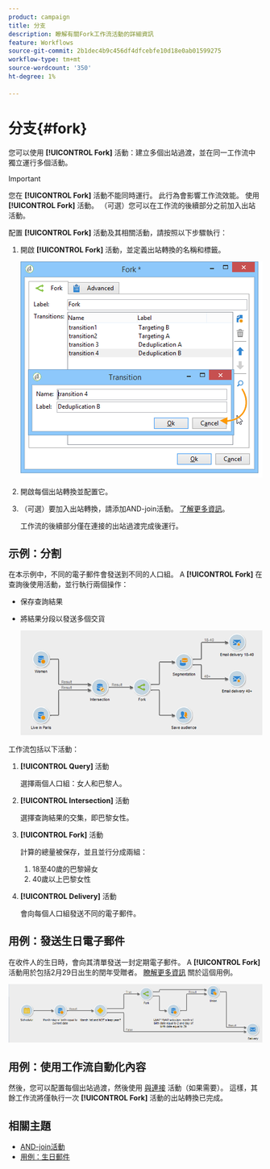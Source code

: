```yaml
---
product: campaign
title: 分支
description: 瞭解有關Fork工作流活動的詳細資訊
feature: Workflows
source-git-commit: 2b1dec4b9c456df4dfcebfe10d18e0ab01599275
workflow-type: tm+mt
source-wordcount: '350'
ht-degree: 1%

---
```


# 分支{#fork}



您可以使用 **[!UICONTROL Fork]** 活動：建立多個出站過渡，並在同一工作流中獨立運行多個活動。

>[!IMPORTANT]
>
>您在 **[!UICONTROL Fork]** 活動不能同時運行。 此行為會影響工作流效能。 使用 **[!UICONTROL Fork]** 活動。 （可選）您可以在工作流的後續部分之前加入出站活動。

配置 **[!UICONTROL Fork]** 活動及其相關活動，請按照以下步驟執行：

1. 開啟 **[!UICONTROL Fork]** 活動，並定義出站轉換的名稱和標籤。

   ![](assets/s_user_segmentation_fork.png)

1. 開啟每個出站轉換並配置它。
1. （可選）要加入出站轉換，請添加AND-join活動。 [了解更多資訊](and-join.md)。

   工作流的後續部分僅在連接的出站過渡完成後運行。

## 示例：分割

在本示例中，不同的電子郵件會發送到不同的人口組。 A **[!UICONTROL Fork]** 在查詢後使用活動，並行執行兩個操作：

* 保存查詢結果
* 將結果分段以發送多個交貨

   ![分叉活動沿兩個查詢的交集進行，並位於清單更新活動和拆分活動之前。](assets/wkf_fork_example.png)

工作流包括以下活動：

1. **[!UICONTROL Query]** 活動

   選擇兩個人口組：女人和巴黎人。

1. **[!UICONTROL Intersection]** 活動

   選擇查詢結果的交集，即巴黎女性。

1. **[!UICONTROL Fork]** 活動

   計算的總量被保存，並且並行分成兩組：

   1. 18至40歲的巴黎婦女
   1. 40歲以上巴黎女性

1. **[!UICONTROL Delivery]** 活動

   會向每個人口組發送不同的電子郵件。

## 用例：發送生日電子郵件

在收件人的生日時，會向其清單發送一封定期電子郵件。 A **[!UICONTROL Fork]** 活動用於包括2月29日出生的閏年受贈者。 [瞭解更多資訊](send-a-birthday-email.md) 關於這個用例。

![分叉活動跟在test活動之後，並位於兩個查詢活動之前。](assets/birthday-workflow_usecase_1.png)

## 用例：使用工作流自動化內容


然後，您可以配置每個出站過渡，然後使用 [與連接](and-join.md) 活動（如果需要）。 這樣，其餘工作流將僅執行一次 **[!UICONTROL Fork]** 活動的出站轉換已完成。

## 相關主題

* [AND-join活動](and-join.md)
* [用例：生日郵件](send-a-birthday-email.md)